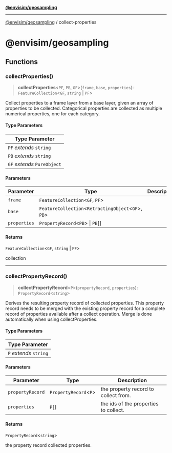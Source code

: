 [**@envisim/geosampling**](README.md)

---

[@envisim/geosampling]() / collect-properties

# @envisim/geosampling

## Functions

### collectProperties()

> **collectProperties**\<`PF`, `PB`, `GF`\>(`frame`, `base`, `properties`): `FeatureCollection`\<`GF`, `string` \| `PF`\>

Collect properties to a frame layer from a base layer, given an
array of properties to be collected. Categorical properties are collected as
multiple numerical properties, one for each category.

#### Type Parameters

| Type Parameter              |
| --------------------------- |
| `PF` _extends_ `string`     |
| `PB` _extends_ `string`     |
| `GF` _extends_ `PureObject` |

#### Parameters

| Parameter    | Type                                                    | Description |
| ------------ | ------------------------------------------------------- | ----------- |
| `frame`      | `FeatureCollection`\<`GF`, `PF`\>                       |             |
| `base`       | `FeatureCollection`\<`RetractingObject`\<`GF`\>, `PB`\> |             |
| `properties` | `PropertyRecord`\<`PB`\> \| `PB`[]                      |             |

#### Returns

`FeatureCollection`\<`GF`, `string` \| `PF`\>

collection

---

### collectPropertyRecord()

> **collectPropertyRecord**\<`P`\>(`propertyRecord`, `properties`): `PropertyRecord`\<`string`\>

Derives the resulting property record of collected properties.
This property record needs to be merged with the existing
property record for a complete record of properties available
after a collect operation. Merge is done automatically when
using collectProperties.

#### Type Parameters

| Type Parameter         |
| ---------------------- |
| `P` _extends_ `string` |

#### Parameters

| Parameter        | Type                    | Description                           |
| ---------------- | ----------------------- | ------------------------------------- |
| `propertyRecord` | `PropertyRecord`\<`P`\> | the property record to collect from.  |
| `properties`     | `P`[]                   | the ids of the properties to collect. |

#### Returns

`PropertyRecord`\<`string`\>

the property record collected properties.
